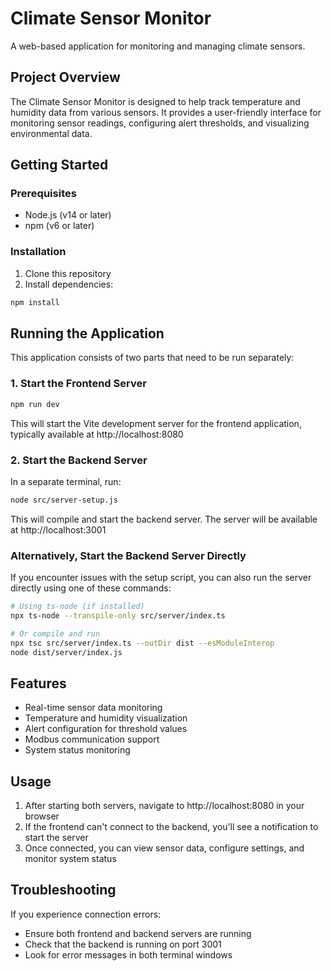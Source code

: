 
# Climate Sensor Monitor

A web-based application for monitoring and managing climate sensors.

## Project Overview

The Climate Sensor Monitor is designed to help track temperature and humidity data from various sensors. It provides a user-friendly interface for monitoring sensor readings, configuring alert thresholds, and visualizing environmental data.

## Getting Started

### Prerequisites

- Node.js (v14 or later)
- npm (v6 or later)

### Installation

1. Clone this repository
2. Install dependencies:
```sh
npm install
```

## Running the Application

This application consists of two parts that need to be run separately:

### 1. Start the Frontend Server

```sh
npm run dev
```

This will start the Vite development server for the frontend application, typically available at http://localhost:8080

### 2. Start the Backend Server

In a separate terminal, run:

```sh
node src/server-setup.js
```

This will compile and start the backend server. The server will be available at http://localhost:3001

### Alternatively, Start the Backend Server Directly

If you encounter issues with the setup script, you can also run the server directly using one of these commands:

```sh
# Using ts-node (if installed)
npx ts-node --transpile-only src/server/index.ts

# Or compile and run
npx tsc src/server/index.ts --outDir dist --esModuleInterop
node dist/server/index.js
```

## Features

- Real-time sensor data monitoring
- Temperature and humidity visualization
- Alert configuration for threshold values
- Modbus communication support
- System status monitoring

## Usage

1. After starting both servers, navigate to http://localhost:8080 in your browser
2. If the frontend can't connect to the backend, you'll see a notification to start the server
3. Once connected, you can view sensor data, configure settings, and monitor system status

## Troubleshooting

If you experience connection errors:
- Ensure both frontend and backend servers are running
- Check that the backend is running on port 3001
- Look for error messages in both terminal windows
